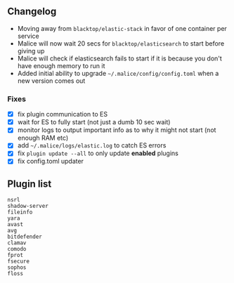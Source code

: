 Changelog
---------

-	Moving away from `blacktop/elastic-stack` in favor of one container per service
-	Malice will now wait 20 secs for `blacktop/elasticsearch` to start before giving up
-	Malice will check if elasticsearch fails to start if it is because you don't have enough memory to run it
-	Added initial ability to upgrade `~/.malice/config/config.toml` when a new version comes out

### Fixes

-	[x] fix plugin communication to ES
-	[x] wait for ES to fully start (not just a dumb 10 sec wait)
-	[x] monitor logs to output important info as to why it might not start (not enough RAM etc)
-	[x] add `~/.malice/logs/elastic.log` to catch ES errors
-	[x] fix `plugin update --all` to only update **enabled** plugins
-	[x] fix config.toml updater

Plugin list
-----------

```
nsrl  
shadow-server  
fileinfo  
yara  
avast  
avg  
bitdefender  
clamav  
comodo  
fprot  
fsecure  
sophos  
floss
```
